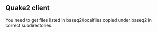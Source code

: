 ## Quake2 client

You need to get files listed in baseq2/localfiles copied under baseq2 in correct subdirectories.
